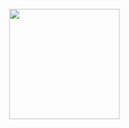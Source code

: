 <p align="center">
  <img src="https://tamsin.ct8.pl/cdn/banners/94999668003503523822" width="200" />
</p>
